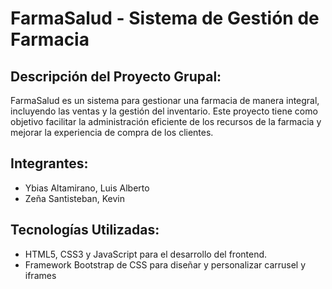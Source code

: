 # FarmaSalud - Sistema de Gestión de Farmacia

## Descripción del Proyecto Grupal:
FarmaSalud es un sistema para gestionar una farmacia de manera integral, incluyendo las ventas y la gestión del inventario. Este proyecto tiene como objetivo facilitar la administración eficiente de los recursos de la farmacia y mejorar la experiencia de compra de los clientes.

## Integrantes:
- Ybias Altamirano, Luis Alberto 
- Zeña Santisteban, Kevin

## Tecnologías Utilizadas:
- HTML5, CSS3 y JavaScript para el desarrollo del frontend.
- Framework Bootstrap de CSS para diseñar y personalizar carrusel y iframes


